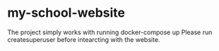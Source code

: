# my-school-website
The project simply works with running docker-compose up
Please run createsuperuser before intearcting with the website. 
